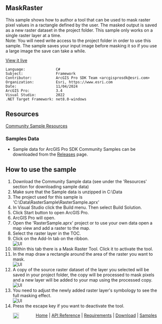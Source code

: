 ## MaskRaster

<!-- TODO: Write a brief abstract explaining this sample -->
This sample shows how to author a tool that can be used to mask raster pixel values in a ractangle  defined by the user. The masked output is saved as a new raster dataset in the project folder. This  sample only works on a single raster layer at a time.  
Note: You will need write access to the project folder in order to use this sample. The sample saves your input image before masking it so if you use a large image the save can take a while.  
  


<a href="https://pro.arcgis.com/en/pro-app/sdk/" target="_blank">View it live</a>

<!-- TODO: Fill this section below with metadata about this sample-->
```
Language:              C#
Subject:               Framework
Contributor:           ArcGIS Pro SDK Team <arcgisprosdk@esri.com>
Organization:          Esri, https://www.esri.com
Date:                  11/04/2024
ArcGIS Pro:            3.4
Visual Studio:         2022
.NET Target Framework: net8.0-windows
```

## Resources

[Community Sample Resources](https://github.com/Esri/arcgis-pro-sdk-community-samples#resources)

### Samples Data

* Sample data for ArcGIS Pro SDK Community Samples can be downloaded from the [Releases](https://github.com/Esri/arcgis-pro-sdk-community-samples/releases) page.  

## How to use the sample
<!-- TODO: Explain how this sample can be used. To use images in this section, create the image file in your sample project's screenshots folder. Use relative url to link to this image using this syntax: ![My sample Image](FacePage/SampleImage.png) -->
1. Download the Community Sample data (see under the 'Resources' section for downloading sample data)
2. Make sure that the Sample data is unzipped in C:\Data   
3. The project used for this sample is 'C:\Data\RasterSample\RasterSample.aprx'  
4. In Visual Studio click the Build menu. Then select Build Solution.  
5. Click Start button to open ArcGIS Pro.  
6. ArcGIS Pro will open.   
7. Open the 'RasterSample.aprx' project or to use your own data open a map view and add a raster to the map.  
8. Select the raster layer in the TOC.  
9. Click on the Add-In tab on the ribbon.  
![UI](Screenshots/Screenshot1.png)  
10. Within this tab there is a Mask Raster Tool. Click it to activate the tool.  
11. In the map draw a rectangle around the area of the raster you want to mask.  
![UI](Screenshots/Screenshot2.png)  
12. A copy of the source raster dataset of the layer you selected will be saved in your project folder, the copy will be processed to mask pixels and a new layer will be added to your map using the processed copy.  
![UI](Screenshots/Screenshot3.png)  
13. You need to adjust the newly added raster layer's symbology to see the full masking effect.  
![UI](Screenshots/Screenshot4.png)  
14. Press the escape key if you want to deactivate the tool.  
  

<!-- End -->

&nbsp;&nbsp;&nbsp;&nbsp;&nbsp;&nbsp;<img src="https://esri.github.io/arcgis-pro-sdk/images/ArcGISPro.png"  alt="ArcGIS Pro SDK for Microsoft .NET Framework" height = "20" width = "20" align="top"  >
&nbsp;&nbsp;&nbsp;&nbsp;&nbsp;&nbsp;&nbsp;&nbsp;&nbsp;&nbsp;&nbsp;&nbsp;
[Home](https://github.com/Esri/arcgis-pro-sdk/wiki) | <a href="https://pro.arcgis.com/en/pro-app/latest/sdk/api-reference" target="_blank">API Reference</a> | [Requirements](https://github.com/Esri/arcgis-pro-sdk/wiki#requirements) | [Download](https://github.com/Esri/arcgis-pro-sdk/wiki#installing-arcgis-pro-sdk-for-net) | <a href="https://github.com/esri/arcgis-pro-sdk-community-samples" target="_blank">Samples</a>
